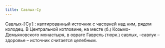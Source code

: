 ```yaml
---
title: Савлых-Су
---
```


Савлых-⟦Су⟧
: каптированный источник с часовней над ним, рядом колодец. В Центральной котловине, на месте ⦅б.⦆ Козьмо-Демьяновского монастыря, в овраге Гаврель ⦅тюрк.⦆ савлых, –савлук – здоровье – источник считается целебным.
